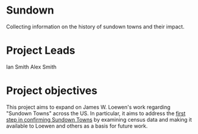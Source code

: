 # Sundown
Collecting information on the history of sundown towns and their impact.

# Project Leads
Ian Smith
Alex Smith

# Project objectives
This project aims to expand on James W. Loewen's work regarding "Sundown Towns" across the US.  In particular, it aims to address the [first step in confirming Sundown Towns](http://sundown.tougaloo.edu/content.php?file=sundowntowns-howto.html) by examining census data and making it available to Loewen and others as a basis for future work.
